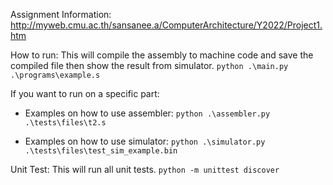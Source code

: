 Assignment Information: http://myweb.cmu.ac.th/sansanee.a/ComputerArchitecture/Y2022/Project1.htm

How to run:
This will compile the assembly to machine code and save the compiled file then show the result from simulator.
`python .\main.py .\programs\example.s`

If you want to run on a specific part:

- Examples on how to use assembler:
`python .\assembler.py .\tests\files\t2.s`

- Examples on how to use simulator:
`python .\simulator.py .\tests\files\test_sim_example.bin`

Unit Test:
This will run all unit tests.
`python -m unittest discover`